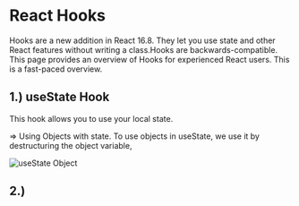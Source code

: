 # React Hooks

Hooks are a new addition in React 16.8. They let you use state and other React features without writing a class.Hooks are backwards-compatible. This page provides an overview of Hooks for experienced React users. This is a fast-paced overview.

## 1.) useState Hook

This hook allows you to use your local state.

=> Using Objects with state. To use objects in useState, we use it by destructuring the object variable,

![useState Object](https://ibb.co/mhMFNsb)

## 2.)
